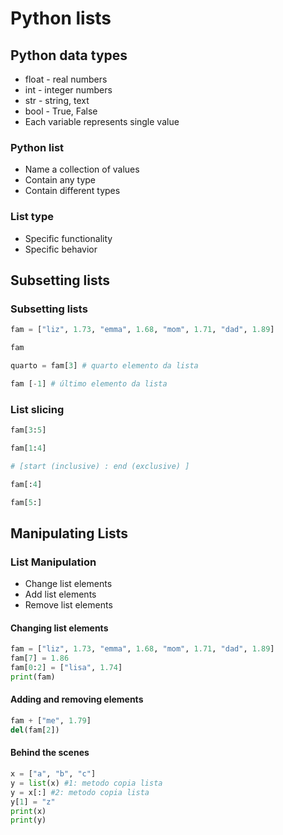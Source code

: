 #  Python lists

## Python data types

- float - real numbers
- int - integer numbers
- str - string, text
- bool - True, False
- Each variable represents single value

### Python list

- Name a collection of values
- Contain any type
- Contain different types

### List type

- Specific functionality
- Specific behavior

## Subsetting lists

### Subsetting lists

```python
fam = ["liz", 1.73, "emma", 1.68, "mom", 1.71, "dad", 1.89]

fam

quarto = fam[3] # quarto elemento da lista

fam [-1] # último elemento da lista
```

### List slicing

```python
fam[3:5]

fam[1:4]

# [start (inclusive) : end (exclusive) ]

fam[:4]

fam[5:]
```

## Manipulating Lists

### List Manipulation

- Change list elements
- Add list elements
- Remove list elements

#### Changing list elements

```python
fam = ["liz", 1.73, "emma", 1.68, "mom", 1.71, "dad", 1.89]
fam[7] = 1.86
fam[0:2] = ["lisa", 1.74]
print(fam)
```

#### Adding and removing elements

```python
fam + ["me", 1.79]
del(fam[2])
```

#### Behind the scenes

```python
x = ["a", "b", "c"]
y = list(x) #1: metodo copia lista
y = x[:] #2: metodo copia lista
y[1] = "z"
print(x)
print(y)
```
